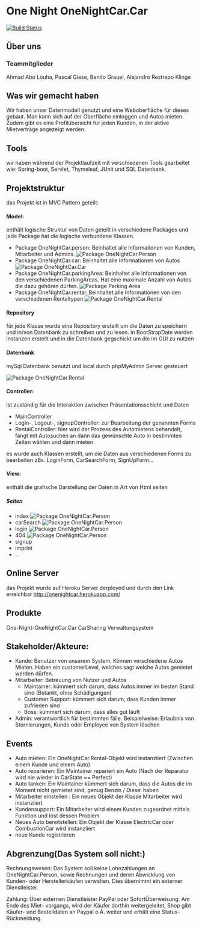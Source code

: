 # One Night OneNightCar.Car

[![Build Status](https://github.com/fh-erfurt/One-Night-Car/workflows/One-Night-Car/badge.svg)](https://github.com/fh-erfurt/One-Night-Car/actions)

## Über uns
### Teammitglieder
Ahmad Abo Louha, Pascal Giese, Benito Grauel, Alejandro Restrepo Klinge


## Was wir gemacht haben
Wir haben unser Datenmodell genutzt und eine Weboberfläche für dieses gebaut. Man kann sich auf der Oberfläche einloggen und Autos mieten. Zudem gibt es eine Profilübersicht für jeden Kunden, in der aktive Mietverträge angezeigt werden.

## Tools
wir haben während der Projektlaufzeit mit verschiedenen Tools gearbeitet wie: Spring-boot, Servlet, Thymeleaf, JUnit und SQL Datenbank.

## Projektstruktur
das Projekt ist in MVC Pattern geteilt:
#### Model:
enthält logische Struktur von Daten geteilt in verschiedene Packages und jede Package hat die logische verbundene Klassen.
* Package OneNightCar.person: Beinhaltet alle Informationen von Kunden, Mitarbeiter und Admins.
![Package OneNightCar.Person](/diagrammen/PersonPackage.png)
* Package OneNightCar.car: Beinhaltet alle Informationen von Autos
![Package OneNightCar.Car](/diagrammen/CarPackage.png)
* Package OneNightCar.parkingArea: Beinhaltet alle Informationen von den verschiedenen ParkingAreas. Hat eine maximale Anzahl von Autos die dazu gehören dürfen.
![Package Parking Area](/diagrammen/ParkingAreaPackage.png)
* Package OneNightCar.rental: Beinhaltet alle Informationen von den verschiedenen Rentaltypen
![Package OneNightCar.Rental](/diagrammen/RentalPackage.png)

#### Repository
für jede Klasse wurde eine Repository erstellt um die Daten zu speichern und in/von Datenbank zu schreiben und zu lesen.
in BootStrapDate werden instanzen erstellt und in die Datenbank gegschickt um die im GUI zu nutzen

#### Datenbank
mySql Datenbank benutzt und local durch phpMyAdmin Server gesteuert

![Package OneNightCar.Rental](/diagrammen/DB.jpeg)

#### Controller:
ist zuständig für die Interaktion zwischen Präsentationsschicht und Daten
* MainController
* Login-, Logout-, signupController: zur Bearbeitung der genannten Forms
* RentalController: hier wird der Prozess des Automietens behandelt, fängt mit Autosuchen an dann das gewünschte Auto in bestimmten Zeiten wählen und dann mieten

es wurde auch Klassen erstellt, um die Daten aus verschiedenen Forms zu bearbeiten zBs. LoginForm, CarSearchForm, SignUpForm...

#### View:
enthält die grafische Darstellung der Daten in Art von Html seiten
##### Seiten
* index
![Package OneNightCar.Person](/diagrammen/index.png)
* carSearch
![Package OneNightCar.Person](/diagrammen/carSearch.png)
* login
![Package OneNightCar.Person](/diagrammen/login.png)
* 404
![Package OneNightCar.Person](/diagrammen/404.png)
* signup
* imprint
* ...

## Online Server
das Projekt wurde auf Heroku Server derployed und durch den Link erreichbar
http://onenightcar.herokuapp.com/

## Produkte
One-Night-OneNightCar.Car CarSharing Verwaltungsystem

## Stakeholder/Akteure:
* Kunde: Benutzer von unserem System. Können verschiedene Autos Mieten. Haben ein customerLevel, welches sagt welche Autos gemietet werden dürfen.
* Mitarbeiter: Betreuung von Nutzer und Autos
  * Maintainer: kümmert sich darum, dass Autos immer im besten Stand sind (Betankt, ohne Schädigungen) 
  * Customer Support: kümmert sich darum, dass Kunden immer zufrieden sind 
  * Boss: kümmert sich darum, dass alles gut läuft
* Admin: verantwortlich für bestimmten fälle. Beispielweise: Erlaubnis von Stornierungen, Kunde oder Employee von System löschen

## Events
* Auto mieten: Ein OneNightCar.Rental-Objekt wird instanziiert (Zwischen einem Kunde und einem Auto)
* Auto reparieren: Ein Maintainer repariert ein Auto (Nach der Reparatur wird nie wieder in CarState == Perfect)
* Auto tanken: Ein Maintainer kümmert sich darum, dass die Autos die im Moment nicht gemietet sind, genug Benzin / Diesel haben
* Mitarbeiter einstellen : Ein neues Objekt der Klasse Mitarbeiter wird instanziiert
* Kundensupport: Ein Mitarbeiter wird einem Kunden zugeordnet mittels Funktion und löst dessen Problem
* Neues Auto bereitstellen: Ein Objekt der Klasse ElectricCar oder CombustionCar wird instanziiert
* neue Kunde registrieren

## Abgrenzung(Das System soll nicht:)
Rechnungswesen: Das System soll keine Lohnzahlungen an OneNightCar.Person, sowie Rechnungen und deren Abwicklung von Kunden- oder Herstellerkäufen verwalten. Dies übernimmt ein externer Dienstleister.

Zahlung: Über externen Dienstleister PayPal oder SofortÜberweisung: Am Ende des Miet- vorgangs, wird der Käufer dorthin weitergeleitet, Shop gibt Käufer- und Bestelldaten an Paypal o.Ä. weiter und erhält eine Status-Rückmeldung.
